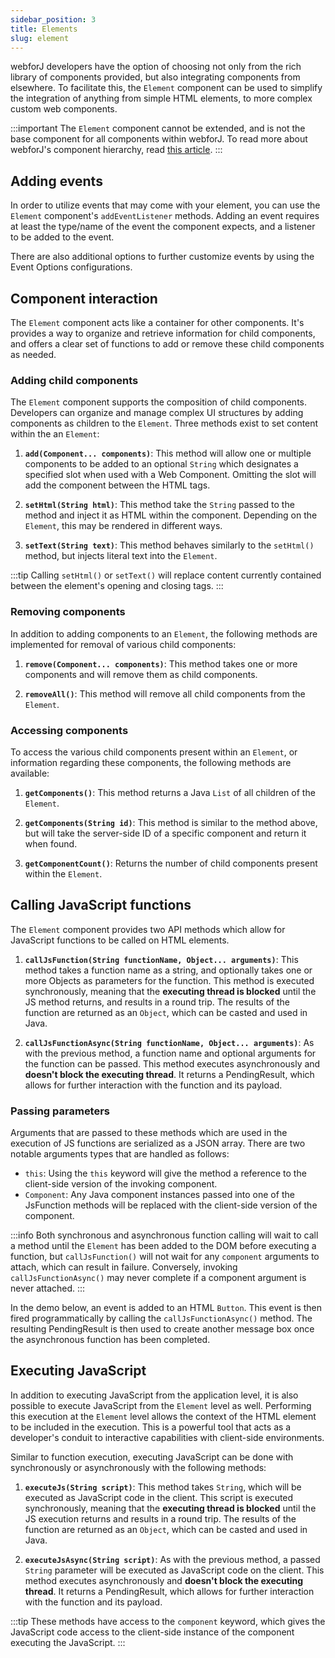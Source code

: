 ```yaml
---
sidebar_position: 3
title: Elements
slug: element
---
```


<DocChip chip='since' label='23.06' />
<JavadocLink type="foundation" location="com/webforj/component/element/Element" top='true'/>

webforJ developers have the option of choosing not only from the rich library of components provided, but also integrating components from elsewhere. To facilitate this, the `Element` component can be used to simplify the integration of anything from simple HTML elements, to more complex custom web components. 

:::important
The `Element` component cannot be extended, and is not the base component for all components within webforJ. To read more about webforJ's component hierarchy, read [this article](../architecture/controls-components.md).
:::

<ComponentDemo 
path='/webforj/elementinputdemo?' 
javaE='https://raw.githubusercontent.com/webforj/webforj-documentation/refs/heads/main/src/main/java/com/webforj/samples/views/element/ElementInputDemoView.java'
cssURL='/css/element/elementInput.css'
/>

## Adding events

In order to utilize events that may come with your element, you can use the `Element` component's `addEventListener` methods. Adding an event requires at least the type/name of the event the component expects, and a listener to be added to the event. 

There are also additional options to further customize events by using the Event Options configurations.

<ComponentDemo 
path='/webforj/elementinputevent?' 
javaE='https://raw.githubusercontent.com/webforj/webforj-documentation/refs/heads/main/src/main/java/com/webforj/samples/views/element/ElementInputEventView.java'
cssURL='/css/element/elementInputEvent.css'
height='240px'
/>

## Component interaction

The `Element` component acts like a container for other components. It's provides a way to organize and retrieve information for child components, and offers a clear set of functions to add or remove these child components as needed.


### Adding child components

The `Element` component supports the composition of child components. Developers can organize and manage complex UI structures by adding components as children to the `Element`. Three methods exist to set content within the an `Element`:

1. **`add(Component... components)`**: This method will allow one or multiple components to be added to an optional `String` which designates a specified slot when used with a Web Component. Omitting the slot will add the component between the HTML tags.

2. **`setHtml(String html)`**: This method take the `String` passed to the method and inject it as HTML within the component. Depending on the `Element`, this may be rendered in different ways.

3. **`setText(String text)`**: This method behaves similarly to the `setHtml()` method, but injects literal text into the `Element`.


<ComponentDemo 
path='/webforj/elementinputtext?' 
javaE='https://raw.githubusercontent.com/webforj/webforj-documentation/refs/heads/main/src/main/java/com/webforj/samples/views/element/ElementInputTextView.java'
cssURL='/css/element/elementInput.css'
height='175px'
/>

:::tip
Calling `setHtml()` or `setText()` will replace content currently contained between the element's opening and closing tags.
:::

### Removing components

In addition to adding components to an `Element`, the following methods are implemented for removal of various child components:

1. **`remove(Component... components)`**: This method takes one or more components and will remove them as child components.

2. **`removeAll()`**: This method will remove all child components from the `Element`.

### Accessing components

To access the various child components present within an `Element`, or information regarding these components, the following methods are available:

1. **`getComponents()`**: This method returns a Java `List` of all children of the `Element`. 

2. **`getComponents(String id)`**: This method is similar to the method above, but will take the server-side ID of a specific component and return it when found.

3. **`getComponentCount()`**: Returns the number of child components present within the `Element`. 


## Calling JavaScript functions

The `Element` component provides two API methods which allow for JavaScript functions to be called on HTML elements. 

1. **`callJsFunction(String functionName, Object... arguments)`**: This method takes a function name as a string, and optionally takes one or more Objects as parameters for the function. This method is executed synchronously, meaning that the **executing thread is blocked** until the JS method returns, and results in a round trip. The results of the function are returned as an `Object`, which can be casted and used in Java. 

2. **`callJsFunctionAsync(String functionName, Object... arguments)`**: As with the previous method, a function name and optional arguments for the function can be passed. This method executes asynchronously and **doesn't block the executing thread**. It returns a <JavadocLink type="foundation" location="com/webforj/PendingResult" code='true'>PendingResult</JavadocLink>, which allows for further interaction with the function and its payload.

### Passing parameters

Arguments that are passed to these methods which are used in the execution of JS functions are serialized as a JSON array. There are two notable arguments types that are handled as follows:
- `this`: Using the `this` keyword will give the method a reference to the client-side version of the invoking component.
- `Component`: Any Java component instances passed into one of the JsFunction methods will be replaced with the client-side version of the component.

:::info
Both synchronous and asynchronous function calling will wait to call a method until the `Element` has been added to the DOM before executing a function, but `callJsFunction()` will not wait for any `component` arguments to attach, which can result in failure. Conversely, invoking `callJsFunctionAsync()` may never complete if a component argument is never attached.
:::

In the demo below, an event is added to an HTML `Button`. This event is then fired programmatically by calling the `callJsFunctionAsync()` method. The resulting <JavadocLink type="foundation" location="com/webforj/PendingResult" code='true'>PendingResult</JavadocLink> is then used to create another message box once the asynchronous function has been completed.

<ComponentDemo 
path='/webforj/elementinputfunction?' 
javaE='https://raw.githubusercontent.com/webforj/webforj-documentation/refs/heads/main/src/main/java/com/webforj/samples/views/element/ElementInputFunctionView.java'
cssURL='/css/element/elementInput.css'
height='240px'
/>

## Executing JavaScript

In addition to executing JavaScript from the application level, it is also possible to execute JavaScript from the `Element` level as well. Performing this execution at the `Element` level allows the context of the HTML element to be included in the execution. This is a powerful tool that acts as a developer's conduit to interactive capabilities with client-side environments.

Similar to function execution, executing JavaScript can be done with synchronously or asynchronously with the following methods:

1. **`executeJs(String script)`**: This method takes `String`, which will be executed as JavaScript code in the client. This script is executed synchronously, meaning that the **executing thread is blocked** until the JS execution returns and results in a round trip. The results of the function are returned as an `Object`, which can be casted and used in Java.

2. **`executeJsAsync(String script)`**: As with the previous method, a passed `String` parameter will be executed as JavaScript code on the client. This method executes asynchronously and **doesn't block the executing thread**. It returns a <JavadocLink type="foundation" location="com/webforj/PendingResult" code='true'>PendingResult</JavadocLink>, which allows for further interaction with the function and its payload.

:::tip
These methods have access to the `component` keyword, which gives the JavaScript code access to the client-side instance of the component executing the JavaScript.
:::
